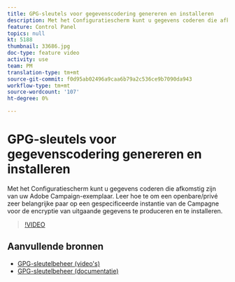 ```yaml
---
title: GPG-sleutels voor gegevenscodering genereren en installeren
description: Met het Configuratiescherm kunt u gegevens coderen die afkomstig zijn van uw Adobe Campaign-exemplaar. Leer hoe te om een openbare/privé zeer belangrijke paar op een gespecificeerde instantie van de Campagne voor de encryptie van uitgaande gegevens te produceren en te installeren.
feature: Control Panel
topics: null
kt: 5188
thumbnail: 33686.jpg
doc-type: feature video
activity: use
team: PM
translation-type: tm+mt
source-git-commit: f0d95ab02496a9caa6b79a2c536ce9b7090da943
workflow-type: tm+mt
source-wordcount: '107'
ht-degree: 0%

---
```



# GPG-sleutels voor gegevenscodering genereren en installeren

Met het Configuratiescherm kunt u gegevens coderen die afkomstig zijn van uw Adobe Campaign-exemplaar. Leer hoe te om een openbare/privé zeer belangrijke paar op een gespecificeerde instantie van de Campagne voor de encryptie van uitgaande gegevens te produceren en te installeren.

>[!VIDEO](https://video.tv.adobe.com/v/36386?quality=12)

## Aanvullende bronnen

* [GPG-sleutelbeheer (video&#39;s)](./gpg-key-management-overview.md)
* [GPG-sleutelbeheer (documentatie)](https://docs.adobe.com/content/help/en/control-panel/using/instances-settings/gpg-keys-management.html)
